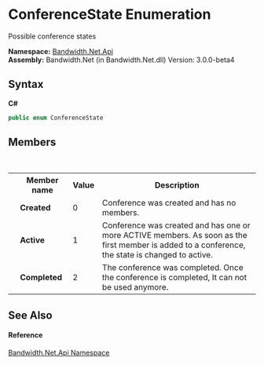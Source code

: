﻿# ConferenceState Enumeration
 

Possible conference states

**Namespace:**&nbsp;<a href ="N_Bandwidth_Net_Api.md">Bandwidth.Net.Api</a><br />**Assembly:**&nbsp;Bandwidth.Net (in Bandwidth.Net.dll) Version: 3.0.0-beta4

## Syntax

**C#**<br />
``` C#
public enum ConferenceState
```


## Members
&nbsp;<table><tr><th></th><th>Member name</th><th>Value</th><th>Description</th></tr><tr><td /><td target="F:Bandwidth.Net.Api.ConferenceState.Created">**Created**</td><td>0</td><td>Conference was created and has no members.</td></tr><tr><td /><td target="F:Bandwidth.Net.Api.ConferenceState.Active">**Active**</td><td>1</td><td>Conference was created and has one or more ACTIVE members. As soon as the first member is added to a conference, the state is changed to active.</td></tr><tr><td /><td target="F:Bandwidth.Net.Api.ConferenceState.Completed">**Completed**</td><td>2</td><td>The conference was completed. Once the conference is completed, It can not be used anymore.</td></tr></table>

## See Also


#### Reference
<a href ="N_Bandwidth_Net_Api.md">Bandwidth.Net.Api Namespace</a><br />